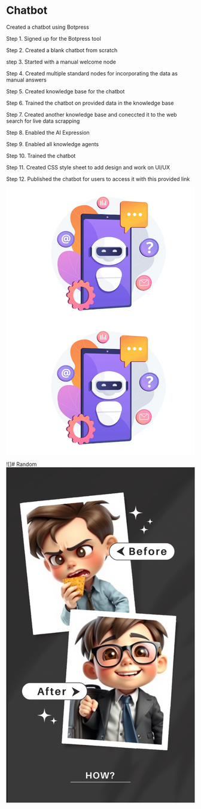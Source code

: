 
# Chatbot
Created a chatbot using Botpress 

Step 1. Signed up for the Botpress tool

Step 2. Created a blank chatbot from scratch

step 3. Started with a manual welcome node

Step 4. Created multiple standard nodes for incorporating the data as manual answers

Step 5. Created knowledge base for the chatbot

Step 6. Trained the chatbot on provided data in the knowledge base

Step 7. Created another knowledge base and coneccted it to the web search for live data scrapping

Step 8. Enabled the AI Expression 

Step 9. Enabled all knowledge agents

Step 10. Trained the chatbot 

Step 11. Created CSS style sheet to add design and work on UI/UX 

Step 12. Published the chatbot for users to access it with this provided link 

![](https://github.com/maryamjams/My-Projects/blob/main/images/Chatbot.png)
![](https://github.com/maryamjams/My-Projects/blob/main/images/Chatbot.png)

![]# Random
![](https://github.com/maryamjams/My-Projects/blob/main/images/Ad%20tech%20harbour.png)



